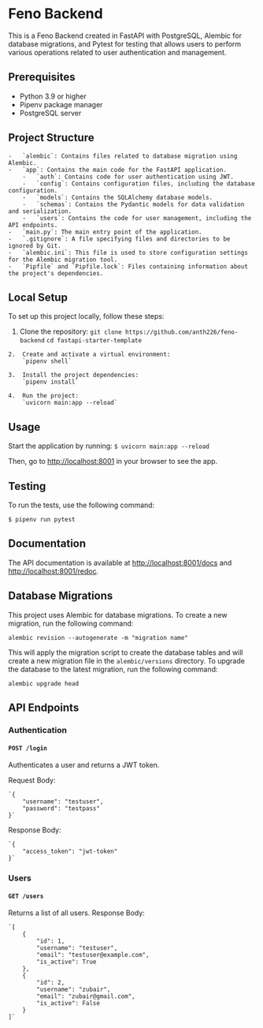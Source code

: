  # Feno Backend
    
This is a Feno Backend created in FastAPI with PostgreSQL, Alembic for database migrations, and Pytest for testing that allows users to perform various operations related to user authentication and management.

## Prerequisites

-   Python 3.9 or higher
-   Pipenv package manager
-   PostgreSQL server
    
    
## Project Structure
    
    -   `alembic`: Contains files related to database migration using Alembic.
    -   `app`: Contains the main code for the FastAPI application.
        -   `auth`: Contains code for user authentication using JWT.
        -   `config`: Contains configuration files, including the database configuration.
        -   `models`: Contains the SQLAlchemy database models.
        -   `schemas`: Contains the Pydantic models for data validation and serialization.
        -   `users`: Contains the code for user management, including the API endpoints.
    -   `main.py`: The main entry point of the application.
    -   `.gitignore`: A file specifying files and directories to be ignored by Git.
    -   `alembic.ini`: This file is used to store configuration settings for the Alembic migration tool.
    -   `Pipfile` and `Pipfile.lock`: Files containing information about the project's dependencies.
    
## Local Setup
    
 To set up this project locally, follow these steps:
    
   1.  Clone the repository:
        `git clone https://github.com/anth226/feno-backend` 
        `cd fastapi-starter-template`
        
    2.  Create and activate a virtual environment:
        `pipenv shell` 
        
    3.  Install the project dependencies:
        `pipenv install` 
        
    4.  Run the project:
        `uvicorn main:app --reload` 

## Usage

Start the application by running:
`$ uvicorn main:app --reload` 

Then, go to [http://localhost:8001](http://localhost:8001/) in your browser to see the app.

## Testing

To run the tests, use the following command:

`$ pipenv run pytest` 

## Documentation

The API documentation is available at [http://localhost:8001/docs](http://localhost:8001/docs) and [http://localhost:8001/redoc](http://localhost:8001/redoc).
    
## Database Migrations
This project uses Alembic for database migrations. To create a new migration, run the following command:

   `alembic revision --autogenerate -m "migration name"` 
   
This will apply the migration script to create the database tables and will create a new migration file in the `alembic/versions` directory. To upgrade the database to the latest migration, run the following command:

   `alembic upgrade head` 
    
## API Endpoints
    
 ### Authentication
    
 #### `POST /login`
    
Authenticates a user and returns a JWT token.
    
Request Body:
    
    `{
        "username": "testuser",
        "password": "testpass"
    }` 
    
Response Body:
    
    `{
        "access_token": "jwt-token"
    }` 
    
### Users
    
#### `GET /users`
    
Returns a list of all users.
    Response Body:

    `[
        {
            "id": 1,
            "username": "testuser",
            "email": "testuser@example.com",
            "is_active": True
        },
        {
            "id": 2,
            "username": "zubair",
            "email": "zubair@gmail.com",
            "is_active": False
        }
    ]` 